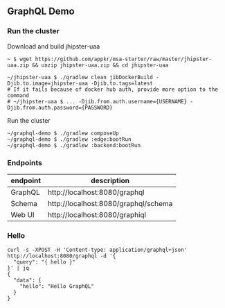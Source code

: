 ## GraphQL Demo

### Run the cluster

Download and build jhipster-uaa
```shell
~ $ wget https://github.com/appkr/msa-starter/raw/master/jhipster-uaa.zip && unzip jhipster-uaa.zip && cd jhipster-uaa

~/jhipster-uaa $ ./gradlew clean jibDockerBuild -Djib.to.image=jhipster-uaa -Djib.to.tags=latest
# If it fails because of docker hub auth, provide more option to the command
# ~/jhipster-uaa $ ... -Djib.from.auth.username={USERNAME} -Djib.from.auth.password={PASSWORD}
```

Run the cluster
```shell
~/graphql-demo $ ./gradlew composeUp
~/graphql-demo $ ./gradlew :edge:bootRun
~/graphql-demo $ ./gradlew :backend:bootRun
```

### Endpoints

| endpoint | description                          |
|----------|--------------------------------------|
| GraphQL  | http://localhost:8080/graphql        |
| Schema   | http://localhost:8080/graphql/schema |
| Web UI   | http://localhost:8080/graphiql       |

### Hello

```shell
curl -s -XPOST -H 'Content-type: application/graphql+json' http://localhost:8080/graphql -d '{
  "query": "{ hello }"
}' | jq
{
  "data": {
    "hello": "Hello GraphQL"
  }
}
```

